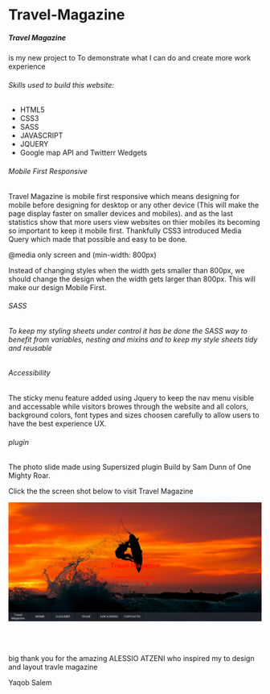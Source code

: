 <h1> Travel-Magazine</h1>

<h5>Travel Magazine </h5>is my new project to To demonstrate what I can do and create more work experience 

<h6> Skills used to build this website: </h6>
<ul>
<li> HTML5 </li>
<li> CSS3 </li>
<li> SASS </li>
<li> JAVASCRIPT </li>
<li> JQUERY </li>
<li> Google map API and Twitterr Wedgets </li>
</ul>

<h6> Mobile First Responsive </h6>
<p> Travel Magazine is mobile first responsive which means designing for mobile before designing for desktop or any other device (This will make the page display faster on smaller devices and mobiles). and as the last statistics show that more users view websites on thier mobiles its becoming so important to keep it mobile first. Thankfully CSS3 introduced Media Query which made that possible and easy to be done. </p>

<p> @media only screen and (min-width: 800px)</p>

Instead of changing styles when the width gets smaller than 800px, we should change the design when the width gets larger than 800px. This will make our design Mobile First.

<h6>SASS <h6/>

<p> To keep my styling sheets under control it has be done the SASS way  to benefit from variables, nesting and mixins and to keep my style sheets tidy and reusable</p>

<h6>Accessibility </h6>
The sticky menu feature added using Jquery to keep the nav menu visible and accessable while visitors browes through the website and all colors, background colors, font types and sizes choosen carefully to allow users to have the best experience UX.
<h6>plugin </h6>
<p>The photo slide made using Supersized plugin Build by Sam Dunn of One Mighty Roar.</p>
<p>Click the the screen shot below to visit Travel Magazine </p>
<a href = "http://217.199.187.67/travelmagazine.com/"  target = "_blank"><img src = "images/travelmagazine3.png"> </a>

<br><br>

<p> big thank you for the amazing ALESSIO ATZENI who inspired my to design and layout travle magazine </p>


<p> Yaqob Salem </p>

